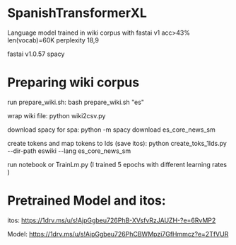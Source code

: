 # SpanishTransformerXL
Language model trained in wiki corpus with fastai v1 acc>43% len(vocab)=60K perplexity 18,9

fastai v1.0.57
spacy


# Preparing wiki corpus

run prepare_wiki.sh:
bash prepare_wiki.sh "es"

wrap wiki file:
python wiki2csv.py

download spacy for spa:
python -m spacy download es_core_news_sm

create tokens and map tokens to Ids (save itos):
python create_toks_1Ids.py --dir-path eswiki --lang es_core_news_sm

run notebook or TrainLm.py (I trained 5 epochs with different learning rates )

# Pretrained Model and itos:

itos:
https://1drv.ms/u/s!AjpGgbeu726PhB-XVsfvRzJAUZH-?e=6RvMP2

Model:
https://1drv.ms/u/s!AjpGgbeu726PhCBWMpzi7GfHmmcz?e=2TfVUR
